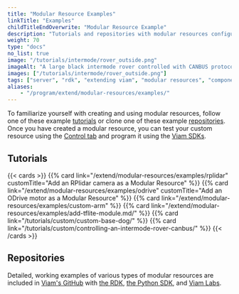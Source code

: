 ```yaml
---
title: "Modular Resource Examples"
linkTitle: "Examples"
childTitleEndOverwrite: "Modular Resource Example"
description: "Tutorials and repositories with modular resources configuration examples."
weight: 70
type: "docs"
no_list: true
image: "/tutorials/intermode/rover_outside.png"
imageAlt: "A large black intermode rover controlled with CANBUS protocol chilling outside in the snow."
images: ["/tutorials/intermode/rover_outside.png"]
tags: ["server", "rdk", "extending viam", "modular resources", "components", "services"]
aliases:
    - "/program/extend/modular-resources/examples/"
---
```


To familiarize yourself with creating and using modular resources, follow one of these example [tutorials](#tutorials) or clone one of these example [repositories](#repositories).
Once you have created a modular resource, you can test your custom resource using the [Control tab](/manage/fleet/#remote-control) and program it using the [Viam SDKs](/program/apis/).

## Tutorials

{{< cards >}}
    {{% card link="/extend/modular-resources/examples/rplidar" customTitle="Add an RPlidar camera as a Modular Resource" %}}
    {{% card link="/extend/modular-resources/examples/odrive" customTitle="Add an ODrive motor as a Modular Resource" %}}
    {{% card link="/extend/modular-resources/examples/custom-arm" %}}
    {{% card link="/extend/modular-resources/examples/add-tflite-module.md/" %}}
    {{% card link="/tutorials/custom/custom-base-dog/" %}}
    {{% card link="/tutorials/custom/controlling-an-intermode-rover-canbus/" %}}
{{< /cards >}}

## Repositories

Detailed, working examples of various types of modular resources are included in [Viam's GitHub](https://github.com/viamrobotics) with [the RDK](https://github.com/viamrobotics/rdk/tree/main/examples/customresources), [the Python SDK](https://github.com/viamrobotics/viam-python-sdk/tree/main/examples/), and [Viam Labs](https://github.com/viam-labs/wifi-sensor).
